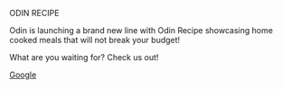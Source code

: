 ODIN RECIPE

 Odin is launching a brand new line with Odin Recipe showcasing home cooked meals that will not break your budget!

 What are you waiting for? Check us out!

 <a href="http://www.google.com">Google</a>
 